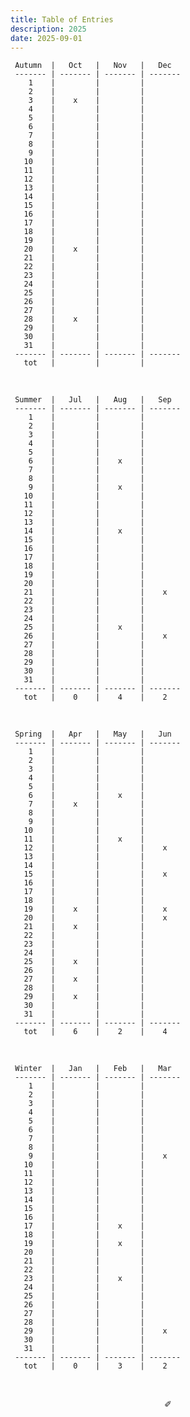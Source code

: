 ```yaml
---
title: Table of Entries
description: 2025
date: 2025-09-01
---
```


     Autumn  |   Oct   |   Nov   |   Dec   
     ------- | ------- | ------- | ------- 
        1    |         |         |         
        2    |         |         |        
        3    |    x    |         |        
        4    |         |         |        
        5    |         |         |     
        6    |         |         |         
        7    |         |         |         
        8    |         |         |        
        9    |         |         |       
       10    |         |         |         
       11    |         |         |         
       12    |         |         |         
       13    |         |         |         
       14    |         |         |         
       15    |         |         |       
       16    |         |         |         
       17    |         |         |         
       18    |         |         |        
       19    |         |         |        
       20    |    x    |         |         
       21    |         |         |         
       22    |         |         |        
       23    |         |         |      
       24    |         |         |         
       25    |         |         |         
       26    |         |         |         
       27    |         |         |     
       28    |    x    |         |        
       29    |         |         |        
       30    |         |         |      
       31    |         |         |        
     ------- | ------- | ------- | ------- 
       tot   |         |         |      

&nbsp;

     Summer  |   Jul   |   Aug   |   Sep   
     ------- | ------- | ------- | ------- 
        1    |         |         |         
        2    |         |         |        
        3    |         |         |        
        4    |         |         |        
        5    |         |         |     
        6    |         |    x    |         
        7    |         |         |       
        8    |         |         |       
        9    |         |    x    |      
       10    |         |         |        
       11    |         |         |         
       12    |         |         |         
       13    |         |         |         
       14    |         |    x    |         
       15    |         |         |       
       16    |         |         |         
       17    |         |         |         
       18    |         |         |        
       19    |         |         |        
       20    |         |         |         
       21    |         |         |    x    
       22    |         |         |        
       23    |         |         |        
       24    |         |         |         
       25    |         |    x    |         
       26    |         |         |    x    
       27    |         |         |     
       28    |         |         |        
       29    |         |         |        
       30    |         |         |       
       31    |         |         |        
     ------- | ------- | ------- | ------- 
       tot   |    0    |    4    |    2

&nbsp;

     Spring  |   Apr   |   May   |   Jun   
     ------- | ------- | ------- | ------- 
        1    |         |         |         
        2    |         |         |        
        3    |         |         |        
        4    |         |         |        
        5    |         |         |     
        6    |         |    x    |         
        7    |    x    |         |         
        8    |         |         |        
        9    |         |         |       
       10    |         |         |         
       11    |         |    x    |         
       12    |         |         |    x    
       13    |         |         |         
       14    |         |         |         
       15    |         |         |    x  
       16    |         |         |         
       17    |         |         |         
       18    |         |         |        
       19    |    x    |         |    x   
       20    |         |         |    x    
       21    |    x    |         |         
       22    |         |         |        
       23    |         |         |        
       24    |         |         |         
       25    |    x    |         |         
       26    |         |         |         
       27    |    x    |         |     
       28    |         |         |        
       29    |    x    |         |        
       30    |         |         |       
       31    |         |         |        
     ------- | ------- | ------- | ------- 
       tot   |    6    |    2    |    4

&nbsp;

     Winter  |   Jan   |   Feb   |   Mar   
     ------- | ------- | ------- | ------- 
        1    |         |         |         
        2    |         |         |        
        3    |         |         |        
        4    |         |         |         
        5    |         |         |        
        6    |         |         |         
        7    |         |         |         
        8    |         |         |     
        9    |         |         |    x    
       10    |         |         |        
       11    |         |         |         
       12    |         |         |         
       13    |         |         |         
       14    |         |         |         
       15    |         |         |        
       16    |         |         |        
       17    |         |    x    |        
       18    |         |         |         
       19    |         |    x    |        
       20    |         |         |         
       21    |         |         |         
       22    |         |         |        
       23    |         |    x    |        
       24    |         |         |         
       25    |         |         |         
       26    |         |         |         
       27    |         |         |     
       28    |         |         |         
       29    |         |         |    x    
       30    |         |         |        
       31    |         |         |        
     ------- | ------- | ------- | ------- 
       tot   |    0    |    3    |    2   

&nbsp;

<div align="center">
  ✐
</div>

